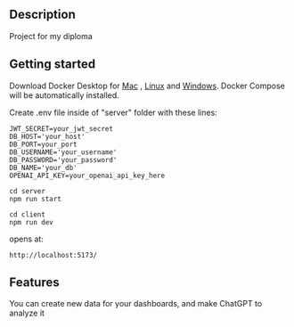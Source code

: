 ## Description

Project for my diploma

## Getting started

Download Docker Desktop for [Mac](https://desktop.docker.com/mac/main/amd64/Docker.dmg?utm_source=docker&utm_medium=webreferral&utm_campaign=dd-smartbutton&utm_location=module) , [Linux](https://docs.docker.com/desktop/linux/install/) and [Windows](https://desktop.docker.com/win/main/amd64/Docker%20Desktop%20Installer.exe?utm_source=docker&utm_medium=webreferral&utm_campaign=dd-smartbutton&utm_location=header). Docker Compose will be automatically installed.

Create .env file inside of "server" folder with these lines:

```
JWT_SECRET=your_jwt_secret
DB_HOST='your_host'
DB_PORT=your_port
DB_USERNAME='your_username'
DB_PASSWORD='your_password'
DB_NAME='your_db'
OPENAI_API_KEY=your_openai_api_key_here
```

```
cd server
npm run start
```

```
cd client
npm run dev
```

opens at:

```
http://localhost:5173/
```

## Features

You can create new data for your dashboards, and make ChatGPT to analyze it
